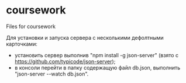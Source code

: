 # coursework
Files for coursework

Для установки и запуска сервера с несколькими дефолтными карточками:
- установить сервер выполнив "npm install -g json-server" (взято с https://github.com/typicode/json-server);
- в консоли перейти в папку содержащую файл db.json, выполнить "json-server --watch db.json".